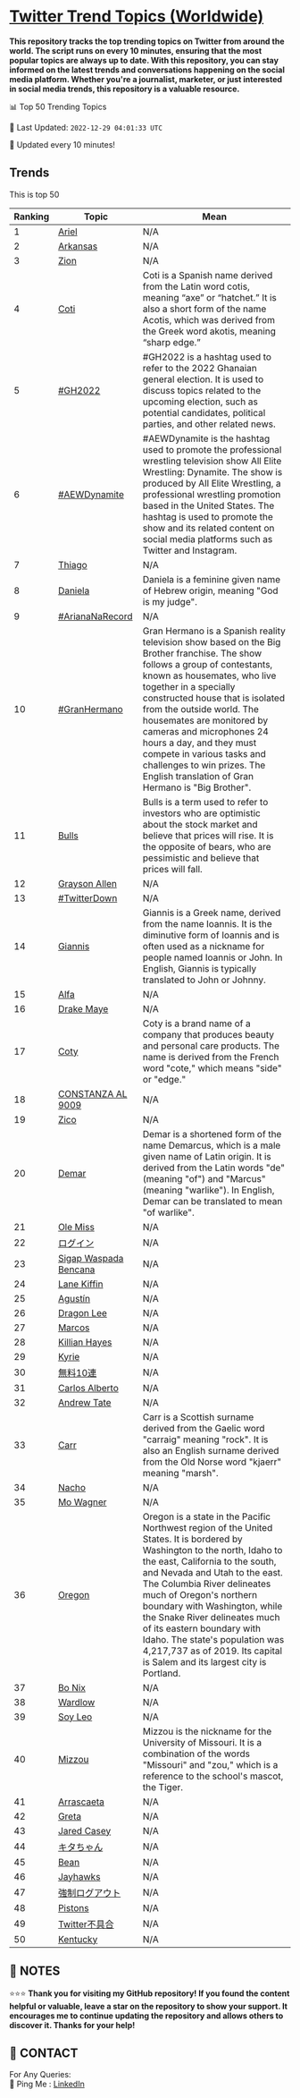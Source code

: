 [Twitter Trend Topics (Worldwide)](https://github.com/ErcinDedeoglu/Twitter-Trend-Topics)
==========

**This repository tracks the top trending topics on Twitter from around the world. 
The script runs on every 10 minutes, ensuring that the most popular topics are always up to date. 
With this repository, you can stay informed on the latest trends and conversations happening on the social media platform. 
Whether you're a journalist, marketer, or just interested in social media trends, this repository is a valuable resource.**


📊 Top 50 Trending Topics

📆 Last Updated: `2022-12-29 04:01:33 UTC`

🔧 Updated every 10 minutes!


## Trends

This is top 50

| Ranking | Topic | Mean |
| ------- | ------------ | ------------ |
| 1 | [Ariel](http://twitter.com/search?q=Ariel) | N/A |
| 2 | [Arkansas](http://twitter.com/search?q=Arkansas) | N/A |
| 3 | [Zion](http://twitter.com/search?q=Zion) | N/A |
| 4 | [Coti](http://twitter.com/search?q=Coti) | Coti is a Spanish name derived from the Latin word cotis, meaning “axe” or “hatchet.” It is also a short form of the name Acotis, which was derived from the Greek word akotis, meaning “sharp edge.” |
| 5 | [#GH2022](http://twitter.com/search?q=%23GH2022) | #GH2022 is a hashtag used to refer to the 2022 Ghanaian general election. It is used to discuss topics related to the upcoming election, such as potential candidates, political parties, and other related news. |
| 6 | [#AEWDynamite](http://twitter.com/search?q=%23AEWDynamite) | #AEWDynamite is the hashtag used to promote the professional wrestling television show All Elite Wrestling: Dynamite. The show is produced by All Elite Wrestling, a professional wrestling promotion based in the United States. The hashtag is used to promote the show and its related content on social media platforms such as Twitter and Instagram. |
| 7 | [Thiago](http://twitter.com/search?q=Thiago) | N/A |
| 8 | [Daniela](http://twitter.com/search?q=Daniela) | Daniela is a feminine given name of Hebrew origin, meaning "God is my judge". |
| 9 | [#ArianaNaRecord](http://twitter.com/search?q=%23ArianaNaRecord) | N/A |
| 10 | [#GranHermano](http://twitter.com/search?q=%23GranHermano) | Gran Hermano is a Spanish reality television show based on the Big Brother franchise. The show follows a group of contestants, known as housemates, who live together in a specially constructed house that is isolated from the outside world. The housemates are monitored by cameras and microphones 24 hours a day, and they must compete in various tasks and challenges to win prizes. The English translation of Gran Hermano is "Big Brother". |
| 11 | [Bulls](http://twitter.com/search?q=Bulls) | Bulls is a term used to refer to investors who are optimistic about the stock market and believe that prices will rise. It is the opposite of bears, who are pessimistic and believe that prices will fall. |
| 12 | [Grayson Allen](http://twitter.com/search?q=Grayson+Allen) | N/A |
| 13 | [#TwitterDown](http://twitter.com/search?q=%23TwitterDown) | N/A |
| 14 | [Giannis](http://twitter.com/search?q=Giannis) | Giannis is a Greek name, derived from the name Ioannis. It is the diminutive form of Ioannis and is often used as a nickname for people named Ioannis or John. In English, Giannis is typically translated to John or Johnny. |
| 15 | [Alfa](http://twitter.com/search?q=Alfa) | N/A |
| 16 | [Drake Maye](http://twitter.com/search?q=Drake+Maye) | N/A |
| 17 | [Coty](http://twitter.com/search?q=Coty) | Coty is a brand name of a company that produces beauty and personal care products. The name is derived from the French word "cote," which means "side" or "edge." |
| 18 | [CONSTANZA AL 9009](http://twitter.com/search?q=CONSTANZA+AL+9009) | N/A |
| 19 | [Zico](http://twitter.com/search?q=Zico) | N/A |
| 20 | [Demar](http://twitter.com/search?q=Demar) | Demar is a shortened form of the name Demarcus, which is a male given name of Latin origin. It is derived from the Latin words "de" (meaning "of") and "Marcus" (meaning "warlike"). In English, Demar can be translated to mean "of warlike". |
| 21 | [Ole Miss](http://twitter.com/search?q=Ole+Miss) | N/A |
| 22 | [ログイン](http://twitter.com/search?q=%e3%83%ad%e3%82%b0%e3%82%a4%e3%83%b3) | N/A |
| 23 | [Sigap Waspada Bencana](http://twitter.com/search?q=Sigap+Waspada+Bencana) | N/A |
| 24 | [Lane Kiffin](http://twitter.com/search?q=Lane+Kiffin) | N/A |
| 25 | [Agustín](http://twitter.com/search?q=Agust%c3%adn) | N/A |
| 26 | [Dragon Lee](http://twitter.com/search?q=Dragon+Lee) | N/A |
| 27 | [Marcos](http://twitter.com/search?q=Marcos) | N/A |
| 28 | [Killian Hayes](http://twitter.com/search?q=Killian+Hayes) | N/A |
| 29 | [Kyrie](http://twitter.com/search?q=Kyrie) | N/A |
| 30 | [無料10連](http://twitter.com/search?q=%e7%84%a1%e6%96%9910%e9%80%a3) | N/A |
| 31 | [Carlos Alberto](http://twitter.com/search?q=Carlos+Alberto) | N/A |
| 32 | [Andrew Tate](http://twitter.com/search?q=Andrew+Tate) | N/A |
| 33 | [Carr](http://twitter.com/search?q=Carr) | Carr is a Scottish surname derived from the Gaelic word "carraig" meaning "rock". It is also an English surname derived from the Old Norse word "kjaerr" meaning "marsh". |
| 34 | [Nacho](http://twitter.com/search?q=Nacho) | N/A |
| 35 | [Mo Wagner](http://twitter.com/search?q=Mo+Wagner) | N/A |
| 36 | [Oregon](http://twitter.com/search?q=Oregon) | Oregon is a state in the Pacific Northwest region of the United States. It is bordered by Washington to the north, Idaho to the east, California to the south, and Nevada and Utah to the east. The Columbia River delineates much of Oregon's northern boundary with Washington, while the Snake River delineates much of its eastern boundary with Idaho. The state's population was 4,217,737 as of 2019. Its capital is Salem and its largest city is Portland. |
| 37 | [Bo Nix](http://twitter.com/search?q=Bo+Nix) | N/A |
| 38 | [Wardlow](http://twitter.com/search?q=Wardlow) | N/A |
| 39 | [Soy Leo](http://twitter.com/search?q=Soy+Leo) | N/A |
| 40 | [Mizzou](http://twitter.com/search?q=Mizzou) | Mizzou is the nickname for the University of Missouri. It is a combination of the words "Missouri" and "zou," which is a reference to the school's mascot, the Tiger. |
| 41 | [Arrascaeta](http://twitter.com/search?q=Arrascaeta) | N/A |
| 42 | [Greta](http://twitter.com/search?q=Greta) | N/A |
| 43 | [Jared Casey](http://twitter.com/search?q=Jared+Casey) | N/A |
| 44 | [キタちゃん](http://twitter.com/search?q=%e3%82%ad%e3%82%bf%e3%81%a1%e3%82%83%e3%82%93) | N/A |
| 45 | [Bean](http://twitter.com/search?q=Bean) | N/A |
| 46 | [Jayhawks](http://twitter.com/search?q=Jayhawks) | N/A |
| 47 | [強制ログアウト](http://twitter.com/search?q=%e5%bc%b7%e5%88%b6%e3%83%ad%e3%82%b0%e3%82%a2%e3%82%a6%e3%83%88) | N/A |
| 48 | [Pistons](http://twitter.com/search?q=Pistons) | N/A |
| 49 | [Twitter不具合](http://twitter.com/search?q=Twitter%e4%b8%8d%e5%85%b7%e5%90%88) | N/A |
| 50 | [Kentucky](http://twitter.com/search?q=Kentucky) | N/A |




## 📝 NOTES

⭐⭐⭐ **Thank you for visiting my GitHub repository! If you found the content helpful or valuable, leave a star on the repository to show your support. It encourages me to continue updating the repository and allows others to discover it. Thanks for your help!**

## 📨 CONTACT

 For Any Queries:  
            🏓 Ping Me : [LinkedIn](https://www.linkedin.com/in/ercindedeoglu/)